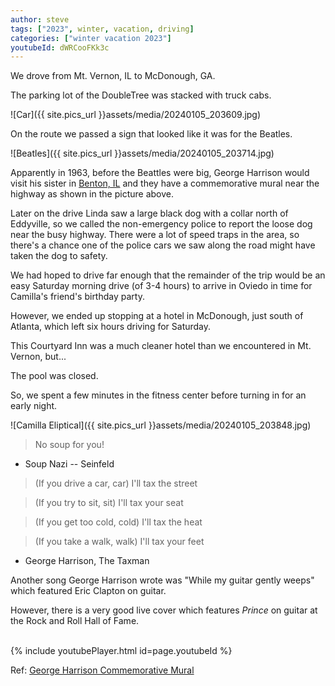 ```yaml
---
author: steve
tags: ["2023", winter, vacation, driving]
categories: ["winter vacation 2023"]
youtubeId: dWRCooFKk3c
---
```

We drove from Mt. Vernon, IL to McDonough, GA.  

The parking lot of the DoubleTree was stacked with truck cabs.  

![Car]({{ site.pics_url }}assets/media/20240105_203609.jpg)  

On the route we passed a sign that looked like it was for the Beatles.  

![Beatles]({{ site.pics_url }}assets/media/20240105_203714.jpg)  

Apparently in 1963, before the Beattles were big, George Harrison would visit his sister in [Benton, IL](https://www.atlasobscura.com/places/george-harrison-commemorative-mural) and they have a commemorative mural near the highway as shown in the picture above.  

Later on the drive Linda saw a large black dog with a collar north of Eddyville, so we called the non-emergency police to report the loose dog near the busy highway. There were a lot of speed traps in the area, so there's a chance one of the police cars we saw along the road might have taken the dog to safety.  

We had hoped to drive far enough that the remainder of the trip would be an easy Saturday morning drive (of 3-4 hours) to arrive in Oviedo in time for Camilla's friend's birthday party.  

However, we ended up stopping at a hotel in McDonough, just south of Atlanta, which left six hours driving for Saturday.  

This Courtyard Inn was a much cleaner hotel than we encountered in Mt. Vernon, but...  

The pool was closed.  

So, we spent a few minutes in the fitness center before turning in for an early night.  

![Camilla Eliptical]({{ site.pics_url }}assets/media/20240105_203848.jpg)  

> No soup for you!  

- Soup Nazi -- Seinfeld  


> (If you drive a car, car) I'll tax the street  

> (If you try to sit, sit) I'll tax your seat  

> (If you get too cold, cold) I'll tax the heat  

> (If you take a walk, walk) I'll tax your feet  

- George Harrison, The Taxman  

Another song George Harrison wrote was "While my guitar gently weeps" which featured Eric Clapton on guitar.  

However, there is a very good live cover which features *Prince* on guitar at the Rock and Roll Hall of Fame.  

<br/>
{% include youtubePlayer.html id=page.youtubeId %}
<br/>

Ref: [George Harrison Commemorative Mural](https://www.atlasobscura.com/places/george-harrison-commemorative-mural)  
